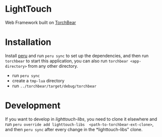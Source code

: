 # LightTouch

Web Framework built on [TorchBear](https://github.com/foundpatterns/torchbear)

# Installation

Install [peru](https://github.com/buildinspace/peru) and run `peru sync` to set up the dependencies, and then run `torchbear` to start this application, you can also run `torchbear <app-directory>` from any other directory.

- run `peru sync`
- create a `tmp-lua` directory
- run `../torchbear/target/debug/torchbear`

# Development

If you want to develop in *lighttouch-libs*, you need to clone it elsewhere and run `peru override add lighttouch-libs 
<path-to-torchbear-ext-clone>`, and then `peru sync` after every change in the *lighttouch-libs" clone.
